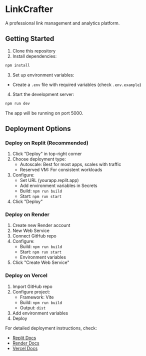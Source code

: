
# LinkCrafter

A professional link management and analytics platform.

## Getting Started

1. Clone this repository
2. Install dependencies:
```bash
npm install
```

3. Set up environment variables:
- Create a `.env` file with required variables (check `.env.example`)

4. Start the development server:
```bash
npm run dev
```

The app will be running on port 5000.

## Deployment Options

### Deploy on Replit (Recommended)

1. Click "Deploy" in top-right corner
2. Choose deployment type:
   - Autoscale: Best for most apps, scales with traffic
   - Reserved VM: For consistent workloads
3. Configure:
   - Set URL (yourapp.replit.app)
   - Add environment variables in Secrets
   - Build: `npm run build`
   - Start: `npm run start`
4. Click "Deploy"

### Deploy on Render

1. Create new Render account
2. New Web Service
3. Connect GitHub repo
4. Configure:
   - Build: `npm run build`
   - Start: `npm run start`
   - Environment variables
5. Click "Create Web Service"

### Deploy on Vercel

1. Import GitHub repo
2. Configure project:
   - Framework: Vite
   - Build: `npm run build`
   - Output: `dist`
3. Add environment variables
4. Deploy

For detailed deployment instructions, check:
- [Replit Docs](https://docs.replit.com/hosting/deployments/about-deployments)
- [Render Docs](https://render.com/docs)
- [Vercel Docs](https://vercel.com/docs)
